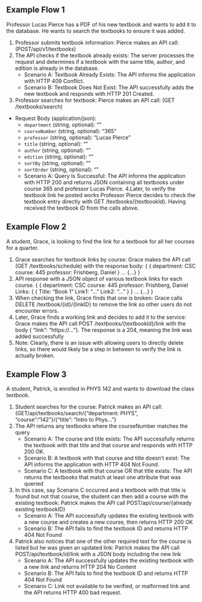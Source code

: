 ## Example Flow 1 ## 
Professor Lucas Pierce has a PDF of his new textbook and wants to add it to the database. He wants to search the textbooks to ensure it was added.
1. Professor submits textbook information: Pierce makes an API call: (POST/api/v1/textbooks)
2. The API checks if the textbook already exists: The server processes the request and determines if a textbook with the same title, author, and edition is already in the database.
   * Scenario A: Textbook Already Exists: The API informs the application with HTTP 409 Conflict.
   * Scenario B: Textbook Does Not Exist: The API successfully adds the new textbook and responds with HTTP 201 Created.
3. Professor searches for textbook: Pierce makes an API call: (GET /textbooks/search) 
 * Request Body (application/json): 
    * `department` (string, optional): “”
    * `courseNumber` (string, optional): “365”
    * `professor` (string, optional): “Lucas Pierce” 
    * `title` (string, optional): “”  
    * `author` (string, optional): “” 
    * `edition` (string, optional): “” 
    * `sortBy` (string, optional): “” 
    * `sortOrder` (string, optional): “” 
    * Scenario A: Query Is Successful: The API informs the application with HTTP 200 and returns JSON containing all textbooks under course 365 and professor Lucas Pierce.
4.Later, to verify the textbook link he posted works Professor Pierce decides to check the textbook entry directly with GET /textbooks/{textbookId}. Having received the textbook ID from the calls above. 

## Example Flow 2 ##

A student, Grace, is looking to find the link for a textbook for all her courses for a quarter. 
1. Grace searches for textbook links by course: Grace makes the API call (GET /textbooks/schedule) with the response body:
{
{
department: CSC
course: 445
professor:  Frishberg, Daniel
}
…
{...} }
2. API response with a JSON object of various textbook links for each course.
{
{
department: CSC
course: 445
professor:  Frishberg, Daniel
Links: {
{ Title: “Book 1”
Link1: “...”
Link2: “...” }
}
…
{...} }
3. When checking the link, Grace finds that one is broken: Grace calls DELETE /textbook/{id}/{linkID} to remove the link so other users do not encounter errors. 
4. Later, Grace finds a working link and decides to add it to the service: Grace makes the API call POST /textbooks/{textbookId}/link with the body { “link”: “https://…”}. The response is a 204, meaning the link was added successfully
5. Note: Clearly, there is an issue with allowing users to directly delete links, so there would likely be a step in between to verify the link is actually broken. 

## Example Flow 3 ##
A student, Patrick, is enrolled in PHYS 142 and wants to download the class textbook. 
1. Student searches for the course: Patrick makes an API call: (GET/api/textbooks/search/{“department: PHYS”, “course”:“142”}/{“title”: “Intro to Phys…”}
2. The API returns any textbooks where the courseNumber matches the query
   * Scenario A: The course and title exists: The API successfully returns the textbook with that title and that course and responds with HTTP 200 OK.
   * Scenario B: A textbook with that course and title doesn’t exist: The API informs the application with HTTP 404 Not Found.
   * Scenario C: A textbook with that course OR that title exists: The API returns the textbooks that match at least one attribute that was queried
3. In this case, say Scenario C occurred and a textbook with that title is found but not that course, the student can then add a course with the existing textbook: Patrick makes the API call POST/api/course/{already existing textbookID}
   * Scenario A:  The API successfully updates the existing textbook with a new course and creates a new course, then  returns HTTP 200 OK
   * Scenario B: The API fails to find the textbook ID and returns HTTP 404 Not Found
4. Patrick also notices that one of the other required text for the course is listed but he was given an updated link: Patrick makes the API call POST/api/textbook/id/link with a JSON body including the new link
   * Scenario A: The API successfully updates the existing textbook with a new link and returns HTTP 204 No Content
   * Scenario B: The API fails to find the textbook ID and returns HTTP 404 Not Found
   * Scenario C: Link not available to be verified, or malformed link and the API returns HTTP 400 bad request.
